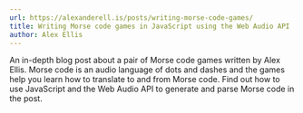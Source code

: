 ```yaml
---
url: https://alexanderell.is/posts/writing-morse-code-games/
title: Writing Morse code games in JavaScript using the Web Audio API
author: Alex Ellis
---
```


An in-depth blog post about a pair of Morse code games written by Alex Ellis. Morse code is an audio language of dots and dashes and the games help you learn how to translate to and from Morse code. Find out how to use JavaScript and the Web Audio API to generate and parse Morse code in the post.
